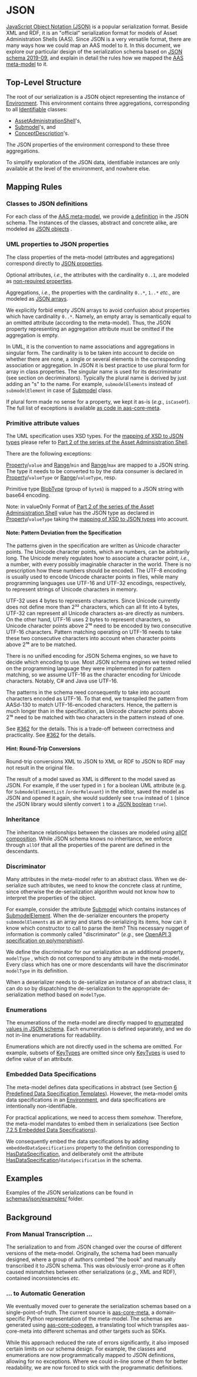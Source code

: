 # JSON

[JavaScript Object Notation (JSON)] is a popular serialization format. Beside XML and
RDF, it is an  "official" serialization format for models of Asset Administration
Shells (AAS). Since JSON is a very versatile format, there are many ways how we could
map an AAS model to it. In this document, we explore our particular design of the
serialization schema based on [JSON schema 2019-09], and explain in detail the rules how
we mapped the [AAS meta-model] to it.

[JavaScript Object Notation (JSON)]: https://www.json.org

[JSON schema 2019-09]: https://json-schema.org/specification-links.html#2019-09-formerly-known-as-draft-8

[AAS meta-model]: https://industrialdigitaltwin.org/wp-content/uploads/2023/04/IDTA-01001-3-0_SpecificationAssetAdministrationShell_Part1_Metamodel.pdf

## Top-Level Structure

The root of our serialization is a JSON object representing the instance
of [Environment]. This environment contains three aggregations, corresponding to
all [Identifiable] classes:

* [AssetAdministrationShell]'s,
* [Submodel]'s, and
* [ConceptDescription]'s.

[Environment]: https://industrialdigitaltwin.org/wp-content/uploads/2023/04/IDTA-01001-3-0_SpecificationAssetAdministrationShell_Part1_Metamodel.pdf#page=80

[Identifiable]: https://industrialdigitaltwin.org/wp-content/uploads/2023/04/IDTA-01001-3-0_SpecificationAssetAdministrationShell_Part1_Metamodel.pdf#page=52

[AssetAdministrationShell]: https://industrialdigitaltwin.org/wp-content/uploads/2023/04/IDTA-01001-3-0_SpecificationAssetAdministrationShell_Part1_Metamodel.pdf#page=58

[Submodel]: https://industrialdigitaltwin.org/wp-content/uploads/2023/04/IDTA-01001-3-0_SpecificationAssetAdministrationShell_Part1_Metamodel.pdf#page=62

[ConceptDescription]: https://industrialdigitaltwin.org/wp-content/uploads/2023/04/IDTA-01001-3-0_SpecificationAssetAdministrationShell_Part1_Metamodel.pdf#page=79

The JSON properties of the environment correspond to these three aggregations.

To simplify exploration of the JSON data, identifiable instances are only available at
the level of the environment, and nowhere else.

## Mapping Rules

### Classes to JSON definitions

For each class of the [AAS meta-model], we provide [a definition] in the JSON schema.
The instances of the classes, abstract and concrete alike, are modeled as [JSON objects]
.

[a definition]: https://json-schema.org/understanding-json-schema/structuring.html#defs

[JSON objects]: https://json-schema.org/understanding-json-schema/reference/object.html

### UML properties to JSON properties

The class properties of the meta-model (attributes and aggregations) correspond directly
to [JSON properties].

[JSON properties]: https://json-schema.org/understanding-json-schema/reference/object.html#properties

Optional attributes, *i.e.*, the attributes with the cardinality ``0..1``, are modeled
as [non-required properties].

[non-required properties]: https://json-schema.org/understanding-json-schema/reference/object.html#required-properties

Aggregations, *i.e.*, the properties with the cardinality ``0..*``, ``1..*`` *etc.*, are
modeled as [JSON arrays].

[JSON arrays]: https://json-schema.org/understanding-json-schema/reference/array.html

We explicitly forbid empty JSON arrays to avoid confusion about properties which have
cardinality ``0..*``. Namely, an empty array is semantically equal to an omitted
attribute (according to the meta-model). Thus, the JSON property representing an
aggregation attribute must be omitted if the aggregation is empty.

In UML, it is the convention to name associations and aggregations in singular form. The
cardinality is to be taken into account to decide on whether there are none, a single or
several elements in the corresponding association or aggregation. In JSON it is best
practice to use plural form for array in class properties. The singular name is used for
its descriminator (see section on decriminators). Typically the plural name is derived
by just adding an "s" to the name. For example, ``submodelElements`` instead
of ``submodelElement`` in case of [Submodel] class.

If plural form made no sense for a property, we kept it as-is (*e.g.*, `isCaseOf`). The
full list of exceptions is available [as code in aas-core-meta].

[as code in aas-core-meta]: https://github.com/aas-core-works/aas-core-meta/blob/02712deeff530a75fda99aee25961aa4ea38a420/tests/test_v3.py#L1069

### Primitive attribute values

The UML specification uses XSD types. For the [mapping of XSD to JSON types] please
refer to [Part 2 of the series of the Asset Adminsistration Shell].

There are the following exceptions:

[Property]/``value`` and [Range]/``min`` and [Range]/``max`` are mapped to a JSON
string. The type it needs to be converted to by the data consumer is declared
in [Property]/``valueType`` or [Range]/``valueType``, resp.

Primitive type [BlobType] (group of ``byte``s) is mapped to a JSON string with base64
encoding.

Note: in valueOnly Format of [Part 2 of the series of the Asset Adminsistration Shell]
value has the JSON type as declared in [Property]/``valueType`` taking
the [mapping of XSD to JSON types] into account.

[Part 2 of the series of the Asset Adminsistration Shell]: https://industrialdigitaltwin.org/en/wp-content/uploads/sites/2/2023/04/IDTA-01002-3-0_SpecificationAssetAdministrationShell_Part2_API.pdf

[mapping of XSD to JSON types]: https://industrialdigitaltwin.org/en/wp-content/uploads/sites/2/2023/04/IDTA-01002-3-0_SpecificationAssetAdministrationShell_Part2_API.pdf#page=96

[JSON strings]: https://json-schema.org/understanding-json-schema/reference/string.html

[Property]: https://industrialdigitaltwin.org/wp-content/uploads/2023/04/IDTA-01001-3-0_SpecificationAssetAdministrationShell_Part1_Metamodel.pdf#page=74

[Range]: https://industrialdigitaltwin.org/wp-content/uploads/2023/04/IDTA-01001-3-0_SpecificationAssetAdministrationShell_Part1_Metamodel.pdf#page=75

[BlobType]: https://industrialdigitaltwin.org/wp-content/uploads/2023/04/IDTA-01001-3-0_SpecificationAssetAdministrationShell_Part1_Metamodel.pdf#page=96

[JSON number]: https://www.rfc-editor.org/rfc/rfc4627#section-2.4

[JSON boolean]: https://json-schema.org/understanding-json-schema/reference/boolean.html

[XSD types]: https://www.w3.org/TR/xmlschema-2

[5.7.12 Primitive and Simple Data Types]: https://industrialdigitaltwin.org/wp-content/uploads/2023/04/IDTA-01001-3-0_SpecificationAssetAdministrationShell_Part1_Metamodel.pdf#page=96

#### Note: Pattern Deviation from the Specification
The patterns given in the specification are written as Unicode character points.
The Unicode character points, which are numbers, can be arbitrarily long.
The Unicode merely regulates how to associate a character point, *i.e.*, a number, with every possibly imaginable character in the world.
There is no prescription how these numbers should be encoded.
The UTF-8 encoding is usually used to encode Unicode character points in files, while many programming languages use UTF-16 and UTF-32 encodings, respectively, to represent strings of Unicode characters in memory.

UTF-32 uses 4 bytes to represents characters.
Since Unicode currently does not define more than 2³² characters, which can all fit into 4 bytes, UTF-32 can represent all Unicode characters as-are directly as numbers.
On the other hand, UTF-16 uses 2 bytes to represent characters, so Unicode character points above 2¹⁶ need to be encoded by two consecutive UTF-16 characters.
Pattern matching operating on UTF-16 needs to take these two consecutive characters into account when character points above 2¹⁶ are to be matched.

There is no unified encoding for JSON Schema engines, so we have to decide which encoding to use.
Most JSON schema engines we tested relied on the programming language they were implemented in for pattern matching, so we assume UTF-16 as the character encoding for Unicode characters.
Notably, C# and Java use UTF-16.

The patterns in the schema need consequently to take into account characters encoded as UTF-16.
To that end, we transpiled the pattern from AASd-130 to match UTF-16-encoded characters.
Hence, the pattern is much longer than in the specification, as Unicode character points above 2¹⁶ need to be matched with two characters in the pattern instead of one.

See [#362](https://github.com/admin-shell-io/aas-specs/issues/362) for the details.
This is a trade-off between correctness and practicality. 
See [#362](https://github.com/admin-shell-io/aas-specs/issues/362) for the details.

#### Hint: Round-Trip Conversions

Round-trip conversions XML to JSON to XML or RDF to JSON to RDF may not result in the
original file.

The result of a model saved as XML is different to the model saved as JSON. For example,
if the user typed in `1` for a boolean UML attribute (e.g. for ``SubmodelElementList``
/``orderRelevant``)
in the editor, saved the model as JSON and opened it again, she would suddenly
see `true` instead of `1`
(since the JSON library would silently convert `1` to a [JSON boolean] `true`).

### Inheritance

The inheritance relationships between the classes are modeled using [allOf composition].
While JSON schema knows no inheritance, we enforce through ``allOf`` that all the
properties of the parent are defined in the descendants.

[allOf composition]: https://json-schema.org/understanding-json-schema/reference/combining.html#allof

### Discriminator

Many attributes in the meta-model refer to an abstract class. When we de-serialize such
attributes, we need to know the concrete class at runtime, since otherwise the
de-serialization algorithm would not know how to interpret the properties of the object.

For example, consider the attribute [Submodel] which contains instances
of [SubmodelElement]. When the de-serializer encounters the
property ``submodelElements`` as an array and starts de-serializing its items, how can
it know which constructor to call to parse the item? This necessary nugget of
information is commonly called "discriminator" (*e.g.*,
see [OpenAPI 3 specification on polymorphism]).

[SubmodelElement]: https://industrialdigitaltwin.org/wp-content/uploads/2023/04/IDTA-01001-3-0_SpecificationAssetAdministrationShell_Part1_Metamodel.pdf#page=63

[OpenAPI 3 specification on polymorphism]: https://swagger.io/docs/specification/data-models/inheritance-and-polymorphism/

We define the discriminator for our serialization as an additional property, `modelType`
, which do not correspond to any attribute in the meta-model. Every class which has one
or more descendants will have the discriminator `modelType` in its definition.

When a deserializer needs to de-serialize an instance of an abstract class, it can do so
by dispatching the de-serialization to the appropriate de-serialization method based
on `modelType`.

### Enumerations

The enumerations of the meta-model are directly mapped
to [enumerated values in JSON schema]. Each enumeration is defined separately, and we do
not in-line enumerations for readability.

[enumerated values in JSON schema]: https://json-schema.org/understanding-json-schema/reference/generic.html#enumerated-values

Enumerations which are not directly used in the schema are omitted. For example, subsets
of [KeyTypes] are omitted since only [KeyTypes] is used to define value of an attribute.

[KeyTypes]: https://industrialdigitaltwin.org/wp-content/uploads/2023/04/IDTA-01001-3-0_SpecificationAssetAdministrationShell_Part1_Metamodel.pdf#page=85

### Embedded Data Specifications

The meta-model defines data specifications in abstract (see
Section [6 Predefined Data Specification Templates]). However, the meta-model omits data
specifications in an [Environment], and data specifications are intentionally
non-identifiable.

[6 Predefined Data Specification Templates]: https://industrialdigitaltwin.org/wp-content/uploads/2023/04/IDTA-01001-3-0_SpecificationAssetAdministrationShell_Part1_Metamodel.pdf#page=106

For practical applications, we need to access them *somehow*. Therefore, the meta-model
mandates to embed them in serializations (see
Section [7.2.5 Embedded Data Specifications]).

[7.2.5 Embedded Data Specifications]: https://industrialdigitaltwin.org/wp-content/uploads/2023/04/IDTA-01001-3-0_SpecificationAssetAdministrationShell_Part1_Metamodel.pdf#page=114

We consequently embed the data specifications by adding `embeddedDataSpecifications`
property to the definition corresponding to [HasDataSpecification], and deliberately
omit the attribute [HasDataSpecification]/``dataSpecification`` in the schema.

[HasDataSpecification]: https://industrialdigitaltwin.org/wp-content/uploads/2023/04/IDTA-01001-3-0_SpecificationAssetAdministrationShell_Part1_Metamodel.pdf#page=48

## Examples

Examples of the JSON serializations can be found in [schemas/json/examples/](examples)
folder.

## Background

### From Manual Transcription ...

The serialization to and from JSON changed over the course of different versions of the
meta-model. Originally, the schema had been manually designed, where a group of authors
combed "the book" and manually transcribed it to JSON schema. This was obviously
error-prone as it often caused mismatches between other serializations (*e.g.*, XML and
RDF), contained inconsistencies *etc.*

### ... to Automatic Generation

We eventually moved over to generate the serialization schemas based on a
single-point-of-truth. The current source is [aas-core-meta], a domain-specific Python
representation of the meta-model. The schemas are generated using [aas-core-codegen], a
translating tool which transpiles aas-core-meta into different schemas and other targets
such as SDKs.

[aas-core-meta]: https://github.com/aas-core-works/aas-core-meta

[aas-core-codegen]: https://github.com/aas-core-works/aas-core-codegen

While this approach reduced the rate of errors significantly, it also imposed certain
limits on our schema design. For example, the classes and enumerations are now
programmatically mapped to JSON definitions, allowing for no exceptions. Where we could
in-line some of them for better readability, we are now forced to stick with the
programmatic definitions.
